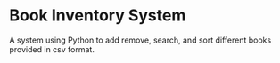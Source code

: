 # Book Inventory System
  A system using Python to add remove, search, and sort different books provided in csv format.

